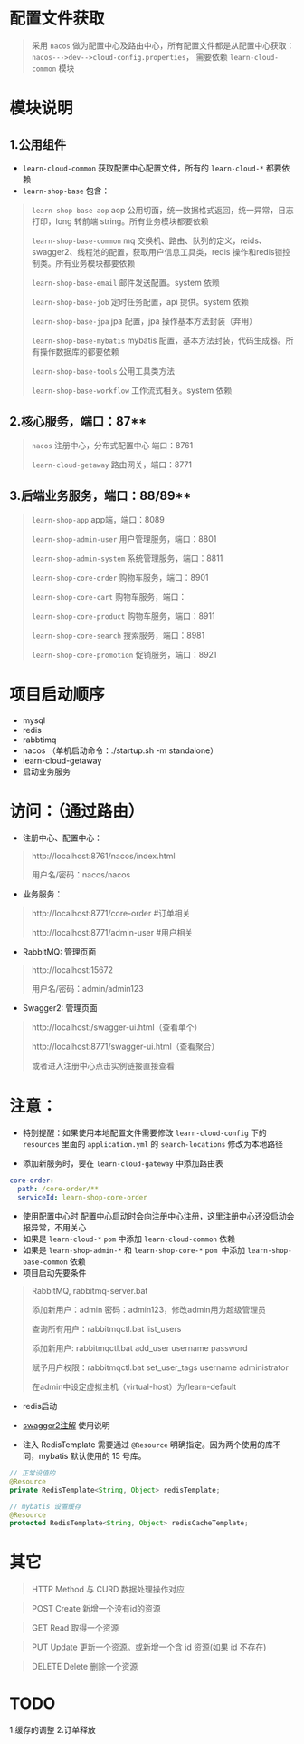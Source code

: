 # 配置文件获取

> 采用 `nacos` 做为配置中心及路由中心，所有配置文件都是从配置中心获取：`nacos--->dev-->cloud-config.properties`， 需要依赖 `learn-cloud-common` 模块

# 模块说明

## **1.公用组件**

- `learn-cloud-common` 获取配置中心配置文件，所有的 `learn-cloud-*` 都要依赖
- `learn-shop-base` 包含：

> `learn-shop-base-aop` aop 公用切面，统一数据格式返回，统一异常，日志打印，long 转前端 string。所有业务模块都要依赖
>
> `learn-shop-base-common` mq 交换机、路由、队列的定义，reids、swagger2、线程池的配置，获取用户信息工具类，redis 操作和redis锁控制类。所有业务模块都要依赖
>
> `learn-shop-base-email` 邮件发送配置。system 依赖
>
> `learn-shop-base-job` 定时任务配置，api 提供。system 依赖
>
> `learn-shop-base-jpa` jpa 配置，jpa 操作基本方法封装（弃用）
>
> `learn-shop-base-mybatis` mybatis 配置，基本方法封装，代码生成器。所有操作数据库的都要依赖
>
> `learn-shop-base-tools` 公用工具类方法
>
> `learn-shop-base-workflow` 工作流式相关。system 依赖

## **2.核心服务，端口：87****

> `nacos` 注册中心，分布式配置中心 端口：8761
>
> `learn-cloud-getaway` 路由网关，端口：8771

## **3.后端业务服务，端口：88/89****

> `learn-shop-app` app端，端口：8089
> 
> `learn-shop-admin-user` 用户管理服务，端口：8801
>
> `learn-shop-admin-system` 系统管理服务，端口：8811
>
> `learn-shop-core-order` 购物车服务，端口：8901
>
> `learn-shop-core-cart` 购物车服务，端口：
>
> `learn-shop-core-product` 购物车服务，端口：8911
>
> `learn-shop-core-search` 搜索服务，端口：8981
>
> `learn-shop-core-promotion` 促销服务，端口：8921

# 项目启动顺序
* mysql
* redis
* rabbtimq
* nacos （单机启动命令：./startup.sh -m standalone）
* learn-cloud-getaway
* 启动业务服务

# 访问：（通过路由）
- 注册中心、配置中心：
> http://localhost:8761/nacos/index.html
> 
> 用户名/密码：nacos/nacos

- 业务服务：
>http://localhost:8771/core-order #订单相关
> 
>http://localhost:8771/admin-user #用户相关

- RabbitMQ: 管理页面
>http://localhost:15672
> 
>用户名/密码：admin/admin123

- Swagger2: 管理页面 <br>
>http://localhost:<port>/swagger-ui.html（查看单个）
> 
>http://localhost:8771/swagger-ui.html（查看聚合）
> 
>或者进入注册中心点击实例链接直接查看

# **注意**：

- 特别提醒：如果使用本地配置文件需要修改 `learn-cloud-config` 下的 `resources` 里面的 `application.yml` 的 `search-locations` 修改为本地路径

- 添加新服务时，要在 `learn-cloud-gateway` 中添加路由表

```yaml
core-order:
  path: /core-order/**
  serviceId: learn-shop-core-order
```

- 使用配置中心时 配置中心启动时会向注册中心注册，这里注册中心还没启动会报异常，不用关心
- 如果是 `learn-cloud-*` `pom` 中添加 `learn-cloud-common` 依赖
- 如果是 `learn-shop-admin-*` 和 `learn-shop-core-*` `pom `中添加 `learn-shop-base-common` 依赖
- 项目启动先要条件

> RabbitMQ, rabbitmq-server.bat
> 
> 添加新用户：admin 密码：admin123，修改admin用为超级管理员
> 
> 查询所有用户：rabbitmqctl.bat list_users
> 
> 添加新用户: rabbitmqctl.bat add_user username password
> 
> 赋予用户权限：rabbitmqctl.bat set_user_tags username administrator
> 
> 在admin中设定虚拟主机（virtual-host）为/learn-default

- redis启动

- [swagger2注解](https://www.jianshu.com/p/12f4394462d5) 使用说明 <br/>

- 注入 RedisTemplate 需要通过 `@Resource` 明确指定。因为两个使用的库不同，mybatis 默认使用的 15 号库。

```java
// 正常设值的
@Resource
private RedisTemplate<String, Object> redisTemplate;

// mybatis 设置缓存
@Resource
protected RedisTemplate<String, Object> redisCacheTemplate;
```

# 其它
> HTTP Method 与 CURD 数据处理操作对应<br/>

> POST Create 新增一个没有id的资源<br/>

> GET Read 取得一个资源<br/>

> PUT Update 更新一个资源。或新增一个含 id 资源(如果 id 不存在)<br/>

> DELETE Delete 删除一个资源<br/>

# TODO
1.缓存的调整
2.订单释放
